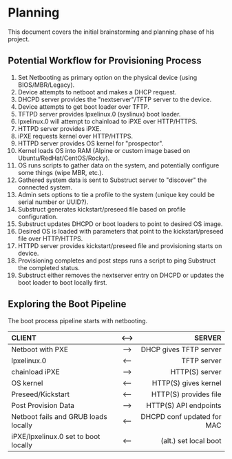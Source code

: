 # Planning

This document covers the initial brainstorming and planning phase of his project.

## Potential Workflow for Provisioning Process

1.  Set Netbooting as primary option on the physical device (using BIOS/MBR/Legacy).
2.  Device attempts to netboot and makes a DHCP request.
3.  DHCPD server provides the "nextserver"/TFTP server to the device.
4.  Device attempts to get boot loader over TFTP.
5.  TFTPD server provides lpxelinux.0 (syslinux) boot loader.
6.  lpxelinux.0 will attempt to chainload to iPXE over HTTP/HTTPS.
7.  HTTPD server provides iPXE.
8.  iPXE requests kernel over HTTP/HTTPS.
9.  HTTPD server provides OS kernel for "prospector".
10. Kernel loads OS into RAM (Alpine or custom image based on Ubuntu/RedHat/CentOS/Rocky).
11. OS runs scripts to gather data on the system, and potentially configure some things (wipe MBR, etc.).
12. Gathered system data is sent to Substruct server to "discover" the connected system.
13. Admin sets options to tie a profile to the system (unique key could be serial number or UUID?).
14. Substruct generates kickstart/preseed file based on profile configuration.
15. Substruct updates DHCPD or boot loaders to point to desired OS image.
12. Desired OS is loaded with parameters that point to the kickstart/preseed file over HTTP/HTTPS.
13. HTTPD server provides kickstart/preseed file and provisioning starts on device.
14. Provisioning completes and post steps runs a script to ping Substruct the completed status.
15. Substruct either removes the nextserver entry on DHCPD or updates the boot loader to boot locally first.

## Exploring the Boot Pipeline

The boot process pipeline starts with netbooting.

| CLIENT                                | <-->   | SERVER                     |
| :---                                  | :---:  | ---:                       |
| Netboot with PXE                      | -->    | DHCP gives TFTP server     |
| lpxelinux.0                           | <--    | TFTP server                |
| chainload iPXE                        | -->    | HTTP(S) server             |
| OS kernel                             | <--    | HTTP(S) gives kernel       |
| Preseed/Kickstart                     | <--    | HTTP(S) provides file      |
| Post Provision Data                   | -->    | HTTP(S) API endpoints      |
| Netboot fails and GRUB loads locally  | <--    | DHCPD conf updated for MAC |
| iPXE/lpxelinux.0 set to boot locally  | <--    | (alt.) set local boot      |